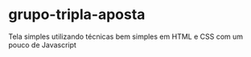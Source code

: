 # grupo-tripla-aposta
Tela simples utilizando técnicas bem simples em HTML e CSS com um pouco de Javascript
